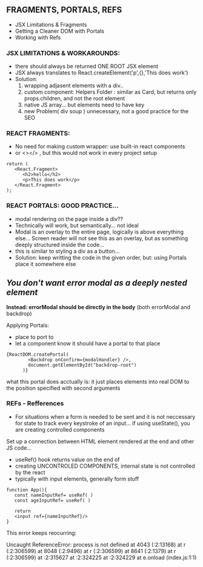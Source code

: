 ## FRAGMENTS, PORTALS, REFS

- JSX Limitations & Fragments
- Getting a Cleaner DOM with Portals
- Working with Refs

### JSX LIMITATIONS & WORKAROUNDS:

- there should always be returned ONE ROOT JSX element
- JSX always translates to React.createElement('p',{},'This does work')
- Solution:
  1.  wrapping adjasent elements with a div..
  2.  custom component: Helpers Folder : similar as Card, but returns only props.children, and not the root element
  3.  native JS array... but elements need to have key
  4.  new Problem( div soup ) unnecessary, not a good practice for the SEO

### REACT FRAGMENTS:

- No need for making custom wrapper: use built-in react components
- or <></> , but this would not work in every project setup

```
return (
   <React.Fragment>
      <h2>hello</h2>
      <p>This does work</p>
   </React.Fragment>
);
```

### REACT PORTALS: GOOD PRACTICE...

- modal rendering on the page inside a div??
- Technically will work, but semantically... not ideal
- Modal is an overlay to the entire page, logically is above everything else... Screen reader will not see this as an overlay, but as something deeply structured inside the code...
- this is similar to styling a div as a button...
- Solution: keep writting the code in the given order, but: using Portals place it somewhere else

## **_You don't want error modal as a deeply nested element_**

**Instead: errorModal should be directly in the body**
(both errorModal and backdrop)

Applying Portals:

- place to port to
- let a component know it should have a portal to that place

```
{ReactDOM.createPortal(
        <Backdrop onConfirm={modalHandler} />,
        document.getElementById("backdrop-root")
      )}

```

what this portal does acctually is: it just places elements into real DOM to the position specified with second arguments

### REFs - Refferences

- For situations when a form is needed to be sent and it is not neccessary for state to track every keystroke of an input... if using useState(), you are creating controlled components

Set up a connection between HTML element rendered at the end and other JS code...

- useRef() hook returns value on the end of
- creating UNCONTROLED COMPONENTS, internal state is not controlled by the react
- typically with input elements, generally form stuff

```import useRef()
function App(){
   const nameInputRef= useRef( )
   const ageInputRef= useRef( )

   return
   <input ref={nameInputRef}/>
}
```

This error keeps reocurring:

Uncaught ReferenceError: process is not defined
at 4043 (<anonymous>:2:13168)
at r (<anonymous>:2:306599)
at 8048 (<anonymous>:2:9496)
at r (<anonymous>:2:306599)
at 8641 (<anonymous>:2:1379)
at r (<anonymous>:2:306599)
at <anonymous>:2:315627
at <anonymous>:2:324225
at <anonymous>:2:324229
at e.onload (index.js:1:1)
